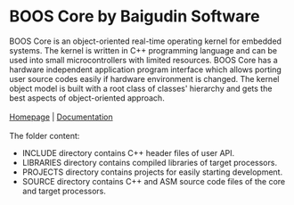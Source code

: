 # BOOS Core by Baigudin Software
BOOS Core is an object-oriented real-time operating kernel for embedded systems. The kernel is written in C++ programming language and can be used into small microcontrollers with limited resources. BOOS Core has a hardware independent application program interface which allows porting user source codes easily if hardware environment is changed. The kernel object model is built with a root class of classes' hierarchy and gets the best aspects of object-oriented approach.
<br/><br/>
[Homepage](http://baigudin.software/boos/) | [Documentation](http://baigudin.software/en/solution/boos/api/)
<br/><br/>
The folder content:
 - INCLUDE directory contains C++ header files of user API.
 - LIBRARIES directory contains compiled libraries of target processors.
 - PROJECTS directory contains projects for easily starting development.
 - SOURCE directory contains C++ and ASM source code files of the core and target processors.